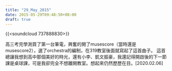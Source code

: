 ```yaml
---
title: "29_May_2015"
date: 2015-05-29T09:48:50+08:00
draft: true
---
```


{{<soundcloud 737888830>}}

高三考完學測買了第一台筆電，興奮的開了musescore（當時還是musescore2），選了orchestra的編制，在319教室後面就寫起了這首曲子。
這首總讓我想到高中那個美好的時光，還有小李、凱文振豪，我還記得開啟後的下一節課是桌球課，可是我卻完全不想離開教室。想起來仍然歷歷在目。[2020.02.06]

